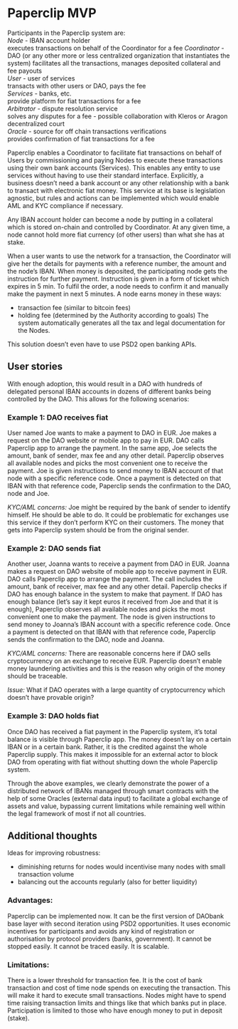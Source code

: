 # Paperclip MVP
Participants in the Paperclip system are:  
*Node* - IBAN account holder  
	executes transactions on behalf of the Coordinator for a fee
*Coordinator* - DAO (or any other more or less centralized organization that instantiates the system)
	facilitates all the transactions, manages deposited collateral and fee payouts  
*User* - user of services  
	transacts with other users or DAO, pays the fee  
*Services* - banks, etc.  
	provide platform for fiat transactions for a fee  
*Arbitrator* - dispute resolution service  
	solves any disputes for a fee - possible collaboration with Kleros or Aragon decentralized court  
*Oracle* - source for off chain transactions verifications   
	provides confirmation of fiat transactions for a fee

Paperclip enables a Coordinator to facilitate fiat transactions on behalf of Users by commissioning and paying Nodes to execute these transactions using their own bank accounts (Services). This enables any entity to use services without having to use their standard interface. Explicitly, a business doesn’t need a bank account or any other relationship with a bank to transact with electronic fiat money. This service at its base is legislation agnostic, but rules and actions can be implemented which would enable AML and KYC compliance if necessary.

Any IBAN account holder can become a node by putting in a collateral which is stored on-chain and controlled by Coordinator. At any given time, a node cannot hold more fiat currency (of other users) than what she has at stake. 

When a user wants to use the network for a transaction, the Coordinator will give her the details for payments with a reference number, the amount and the node’s IBAN. When money is deposited, the participating node gets the instruction for further payment. Instruction is given in a form of ticket which expires in 5 min. To fulfil the order, a node needs to confirm it and manually make the payment in next 5 minutes. 
A node earns money in these ways:
* transaction fee (similar to bitcoin fees)
* holding fee (determined by the Authority according to goals)
The system automatically generates all the tax and legal documentation for the Nodes.

This solution doesn’t even have to use PSD2 open banking APIs.

## User stories
With enough adoption, this would result in a DAO with hundreds of delegated personal IBAN accounts in dozens of different banks being controlled by the DAO. This allows for the following scenarios:

### Example 1: DAO receives fiat
User named Joe wants to make a payment to DAO in EUR. Joe makes a request on the DAO website or mobile app to pay in EUR. DAO calls Paperclip app to arrange the payment. In the same app, Joe selects the amount, bank of sender, max fee and any other detail. Paperclip observes all available nodes and picks the most convenient one to receive the payment. Joe is given instructions to send money to IBAN account of that node with a specific reference code. Once a payment is detected on that IBAN with that reference code, Paperclip sends the confirmation to the DAO, node and Joe.

*KYC/AML concerns:* Joe might be required by the bank of sender to identify himself. He should be able to do. It could be problematic for exchanges use this service if they don’t perform KYC on their customers. The money that gets into Paperclip system should be from the original sender.
 
### Example 2: DAO sends fiat
Another user, Joanna wants to receive a payment from DAO in EUR. Joanna makes a request on DAO website of mobile app to receive payment in EUR. DAO calls Paperclip app to arrange the payment. The call includes the amount, bank of receiver, max fee and any other detail. Paperclip checks if DAO has enough balance in the system to make that payment. If DAO has enough balance (let’s say it kept euros it received from Joe and that it is enough), Paperclip observes all available nodes and picks the most convenient one to make the payment. The node is given instructions to send money to Joanna’s IBAN account with a specific reference code. Once a payment is detected on that IBAN with that reference code, Paperclip sends the confirmation to the DAO, node and Joanna.

*KYC/AML concerns:* There are reasonable concerns here if DAO sells cryptocurrency on an exchange to receive EUR. Paperclip doesn’t enable money laundering activities and this is the reason why origin of the money should be traceable.

*Issue:* What if DAO operates with a large quantity of cryptocurrency which doesn’t have provable origin?

### Example 3: DAO holds fiat
Once DAO has received a fiat payment in the Paperclip system, it’s total balance is visible through Paperclip app. The money doesn’t lay on a certain IBAN or in a certain bank. Rather, it is the credited against the whole Paperclip supply. This makes it impossible for an external actor to block DAO from operating with fiat without shutting down the whole Paperclip system.

Through the above examples, we clearly demonstrate the power of a distributed network of IBANs managed through smart contracts with the help of some Oracles (external data input) to facilitate a global exchange of assets and value, bypassing current limitations while remaining well within the legal framework of most if not all countries.

## Additional thoughts
Ideas for improving robustness:
* diminishing returns for nodes would incentivise many nodes with small transaction volume
* balancing out the accounts regularly (also for better liquidity)

### Advantages:
Paperclip can be implemented now. It can be the first version of DAObank base layer with second iteration using PSD2 opportunities. It uses economic incentives for participants and avoids any kind of registration or authorisation by protocol providers (banks, government). It cannot be stopped easily. It cannot be traced easily. It is scalable. 

### Limitations:
There is a lower threshold for transaction fee. It is the cost of bank transaction and cost of time node spends on executing the transaction. This will make it hard to execute small transactions. Nodes might have to spend time raising transaction limits and things like that which banks put in place. Participation is limited to those who have enough money to put in deposit (stake). 
